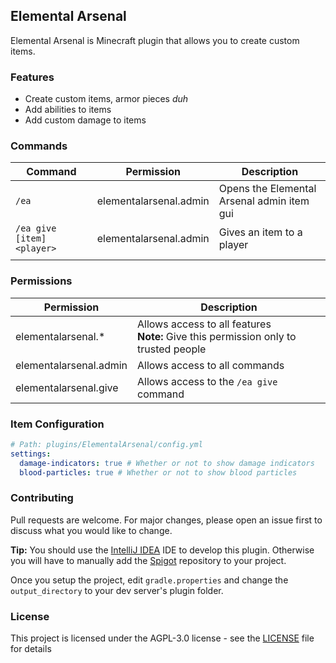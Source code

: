 ## Elemental Arsenal
Elemental Arsenal is Minecraft plugin that allows you to create custom items.

### Features
* Create custom items, armor pieces *duh*
* Add abilities to items
* Add custom damage to items

### Commands

| Command                    | Permission             | Description                                |
|----------------------------|------------------------|--------------------------------------------|
| `/ea`                      | elementalarsenal.admin | Opens the Elemental Arsenal admin item gui |
| `/ea give [item] <player>` | elementalarsenal.admin | Gives an item to a player                  |
|                            |                        |                                            |

### Permissions

| Permission             | Description                                                                            |
|------------------------|----------------------------------------------------------------------------------------|
| elementalarsenal.*     | Allows access to all features<br>**Note:** Give this permission only to trusted people |
| elementalarsenal.admin | Allows access to all commands                                                          |
| elementalarsenal.give  | Allows access to the `/ea give` command                                                |


### Item Configuration
```yaml
# Path: plugins/ElementalArsenal/config.yml
settings:
  damage-indicators: true # Whether or not to show damage indicators
  blood-particles: true # Whether or not to show blood particles
```

### Contributing
Pull requests are welcome. For major changes, please open an issue first to discuss what you would like to change.

**Tip:** You should use the [IntelliJ IDEA](https://www.jetbrains.com/idea/) IDE to develop this plugin.
Otherwise you will have to manually add the [Spigot](https://hub.spigotmc.org/nexus/content/repositories/snapshots/) repository to your project.

Once you setup the project, edit `gradle.properties` and change the `output_directory` to your dev server's plugin folder.

### License
This project is licensed under the AGPL-3.0 license - see the [LICENSE](LICENSE) file for details